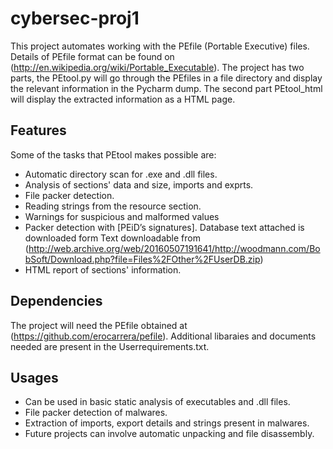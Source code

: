 # cybersec-proj1
This project automates working with the PEfile (Portable Executive) files. Details of PEfile format can be found on 
(http://en.wikipedia.org/wiki/Portable_Executable). The project has two parts, the PEtool.py will go through the PEfiles in
a file directory and display the relevant information in the Pycharm dump. The second part PEtool_html will display the extracted information as a HTML page.

## Features

Some of the tasks that PEtool makes possible are:

  * Automatic directory scan for .exe and .dll files.
  * Analysis of sections' data and size, imports and exprts. 
  * File packer detection.
  * Reading strings from the resource section. 
  * Warnings for suspicious and malformed values
  * Packer detection with [PEiD’s signatures]. Database text attached is downloaded form Text downloadable from (http://web.archive.org/web/20160507191641/http://woodmann.com/BobSoft/Download.php?file=Files%2FOther%2FUserDB.zip)
  * HTML report of sections' information. 

## Dependencies

The project will need the PEfile obtained at (https://github.com/erocarrera/pefile). Additional libaraies and documents needed
are present in the Userrequirements.txt.

## Usages

* Can be used in basic static analysis of executables and .dll files.
* File packer detection of malwares.
* Extraction of imports, export details and strings present in malwares.
* Future projects can involve automatic unpacking and file disassembly.
